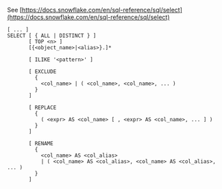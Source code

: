 See [https://docs.snowflake.com/en/sql-reference/sql/select](https://docs.snowflake.com/en/sql-reference/sql/select)
```
[ ... ]
SELECT [ { ALL | DISTINCT } ]
       [ TOP <n> ]
       [{<object_name>|<alias>}.]*

       [ ILIKE '<pattern>' ]

       [ EXCLUDE
         {
           <col_name> | ( <col_name>, <col_name>, ... )
         }
       ]

       [ REPLACE
         {
           ( <expr> AS <col_name> [ , <expr> AS <col_name>, ... ] )
         }
       ]

       [ RENAME
         {
           <col_name> AS <col_alias>
           | ( <col_name> AS <col_alias>, <col_name> AS <col_alias>, ... )
         }
       ]
```
